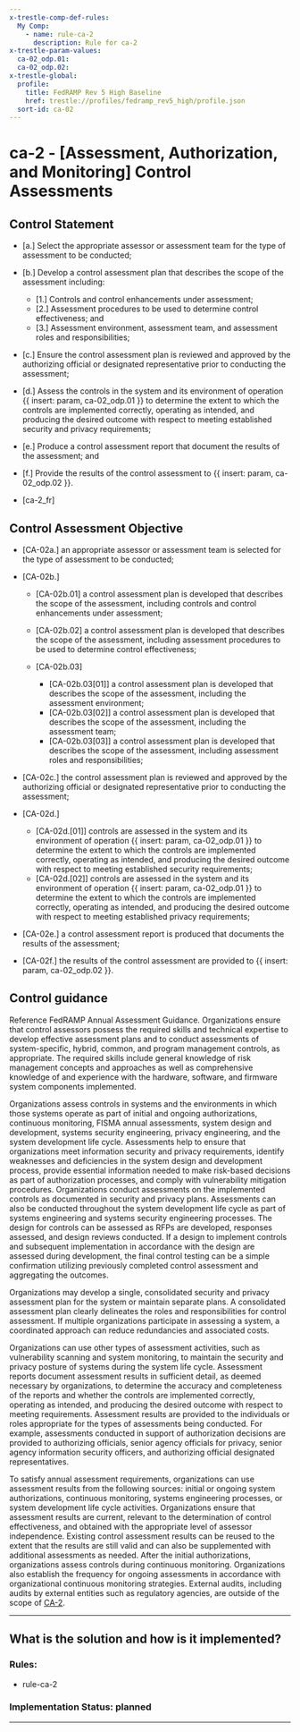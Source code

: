 ```yaml
---
x-trestle-comp-def-rules:
  My Comp:
    - name: rule-ca-2
      description: Rule for ca-2
x-trestle-param-values:
  ca-02_odp.01:
  ca-02_odp.02:
x-trestle-global:
  profile:
    title: FedRAMP Rev 5 High Baseline
    href: trestle://profiles/fedramp_rev5_high/profile.json
  sort-id: ca-02
---
```


# ca-2 - \[Assessment, Authorization, and Monitoring\] Control Assessments

## Control Statement

- \[a.\] Select the appropriate assessor or assessment team for the type of assessment to be conducted;

- \[b.\] Develop a control assessment plan that describes the scope of the assessment including:

  - \[1.\] Controls and control enhancements under assessment;
  - \[2.\] Assessment procedures to be used to determine control effectiveness; and
  - \[3.\] Assessment environment, assessment team, and assessment roles and responsibilities;

- \[c.\] Ensure the control assessment plan is reviewed and approved by the authorizing official or designated representative prior to conducting the assessment;

- \[d.\] Assess the controls in the system and its environment of operation {{ insert: param, ca-02_odp.01 }} to determine the extent to which the controls are implemented correctly, operating as intended, and producing the desired outcome with respect to meeting established security and privacy requirements;

- \[e.\] Produce a control assessment report that document the results of the assessment; and

- \[f.\] Provide the results of the control assessment to {{ insert: param, ca-02_odp.02 }}.

- \[ca-2_fr\]

## Control Assessment Objective

- \[CA-02a.\] an appropriate assessor or assessment team is selected for the type of assessment to be conducted;

- \[CA-02b.\]

  - \[CA-02b.01\] a control assessment plan is developed that describes the scope of the assessment, including controls and control enhancements under assessment;
  - \[CA-02b.02\] a control assessment plan is developed that describes the scope of the assessment, including assessment procedures to be used to determine control effectiveness;
  - \[CA-02b.03\]

    - \[CA-02b.03[01]\] a control assessment plan is developed that describes the scope of the assessment, including the assessment environment;
    - \[CA-02b.03[02]\] a control assessment plan is developed that describes the scope of the assessment, including the assessment team;
    - \[CA-02b.03[03]\] a control assessment plan is developed that describes the scope of the assessment, including assessment roles and responsibilities;

- \[CA-02c.\] the control assessment plan is reviewed and approved by the authorizing official or designated representative prior to conducting the assessment;

- \[CA-02d.\]

  - \[CA-02d.[01]\] controls are assessed in the system and its environment of operation {{ insert: param, ca-02_odp.01 }} to determine the extent to which the controls are implemented correctly, operating as intended, and producing the desired outcome with respect to meeting established security requirements;
  - \[CA-02d.[02]\] controls are assessed in the system and its environment of operation {{ insert: param, ca-02_odp.01 }} to determine the extent to which the controls are implemented correctly, operating as intended, and producing the desired outcome with respect to meeting established privacy requirements;

- \[CA-02e.\] a control assessment report is produced that documents the results of the assessment;

- \[CA-02f.\] the results of the control assessment are provided to {{ insert: param, ca-02_odp.02 }}.

## Control guidance

Reference FedRAMP Annual Assessment Guidance.
Organizations ensure that control assessors possess the required skills and technical expertise to develop effective assessment plans and to conduct assessments of system-specific, hybrid, common, and program management controls, as appropriate. The required skills include general knowledge of risk management concepts and approaches as well as comprehensive knowledge of and experience with the hardware, software, and firmware system components implemented.

Organizations assess controls in systems and the environments in which those systems operate as part of initial and ongoing authorizations, continuous monitoring, FISMA annual assessments, system design and development, systems security engineering, privacy engineering, and the system development life cycle. Assessments help to ensure that organizations meet information security and privacy requirements, identify weaknesses and deficiencies in the system design and development process, provide essential information needed to make risk-based decisions as part of authorization processes, and comply with vulnerability mitigation procedures. Organizations conduct assessments on the implemented controls as documented in security and privacy plans. Assessments can also be conducted throughout the system development life cycle as part of systems engineering and systems security engineering processes. The design for controls can be assessed as RFPs are developed, responses assessed, and design reviews conducted. If a design to implement controls and subsequent implementation in accordance with the design are assessed during development, the final control testing can be a simple confirmation utilizing previously completed control assessment and aggregating the outcomes.

Organizations may develop a single, consolidated security and privacy assessment plan for the system or maintain separate plans. A consolidated assessment plan clearly delineates the roles and responsibilities for control assessment. If multiple organizations participate in assessing a system, a coordinated approach can reduce redundancies and associated costs.

Organizations can use other types of assessment activities, such as vulnerability scanning and system monitoring, to maintain the security and privacy posture of systems during the system life cycle. Assessment reports document assessment results in sufficient detail, as deemed necessary by organizations, to determine the accuracy and completeness of the reports and whether the controls are implemented correctly, operating as intended, and producing the desired outcome with respect to meeting requirements. Assessment results are provided to the individuals or roles appropriate for the types of assessments being conducted. For example, assessments conducted in support of authorization decisions are provided to authorizing officials, senior agency officials for privacy, senior agency information security officers, and authorizing official designated representatives.

To satisfy annual assessment requirements, organizations can use assessment results from the following sources: initial or ongoing system authorizations, continuous monitoring, systems engineering processes, or system development life cycle activities. Organizations ensure that assessment results are current, relevant to the determination of control effectiveness, and obtained with the appropriate level of assessor independence. Existing control assessment results can be reused to the extent that the results are still valid and can also be supplemented with additional assessments as needed. After the initial authorizations, organizations assess controls during continuous monitoring. Organizations also establish the frequency for ongoing assessments in accordance with organizational continuous monitoring strategies. External audits, including audits by external entities such as regulatory agencies, are outside of the scope of [CA-2](#ca-2).

______________________________________________________________________

## What is the solution and how is it implemented?

<!-- For implementation status enter one of: implemented, partial, planned, alternative, not-applicable -->

<!-- Note that the list of rules under ### Rules: is read-only and changes will not be captured after assembly to JSON -->

<!-- Add control implementation description here for control: ca-2 -->

### Rules:

  - rule-ca-2

### Implementation Status: planned

______________________________________________________________________
